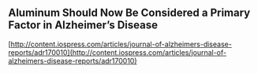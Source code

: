 ## Aluminum Should Now Be Considered a Primary Factor in Alzheimer’s Disease
  
  [http://content.iospress.com/articles/journal-of-alzheimers-disease-reports/adr170010](http://content.iospress.com/articles/journal-of-alzheimers-disease-reports/adr170010)
